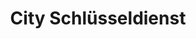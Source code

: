 ---
title: "City Schlüsseldienst"
url: /langen-hessen/city-schluesseldienst/
shop: Schlüsseldienst
---